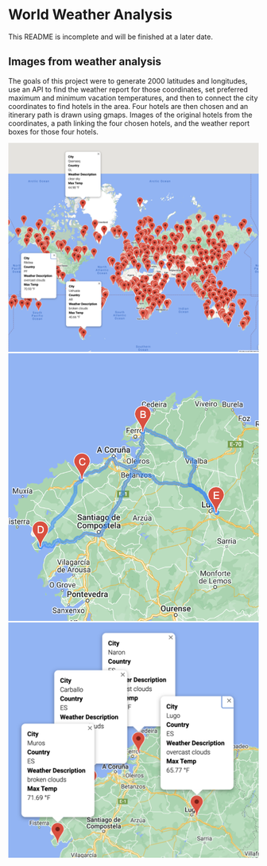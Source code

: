 # World Weather Analysis
This README is incomplete and will be finished at a later date. 

## Images from weather analysis
The goals of this project were to generate 2000 latitudes and longitudes, use an API to find the weather report for those coordinates, set preferred maximum and minimum vacation temperatures, and then to connect the city coordinates to find hotels in the area. Four hotels are then chosen and an itinerary path is drawn using gmaps. Images of the original hotels from the coordinates, a path linking the four chosen hotels, and the weather report boxes for those four hotels.



<img src="https://github.com/sparrishmatt/World_Weather_Analysis/blob/main/Vacation_Search/WeatherPy_Vacation_Map.png" width="650">
<img src="https://github.com/sparrishmatt/World_Weather_Analysis/blob/main/Vacation_Itinerary/WeatherPy_Travel_Map.png" width="650">
<img src="https://github.com/sparrishmatt/World_Weather_Analysis/blob/main/Vacation_Itinerary/WeatherPy_Travel_Map_Markers.png" width="650">
